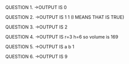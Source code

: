 QUESTION 1.
->OUTPUT IS 0


QUESTION 2.
->OUTPUT IS 1 1 (I MEANS THAT IS TRUE)

QUESTION 3.
->OUTPUT IS 2

QUESTION 4.
->OUTPUT IS r=3 h=6 so volume is 169

QUESTION 5.
->OUTPUT IS 
a 
b
1

QUESTION 6.
->OUTPUT IS 9
